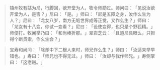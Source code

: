 > 镇州牧有姑为尼，行脚回，欲开堂为人，牧令师勘过。师问曰：​「见说汝欲开堂为人，是否？​」尼曰：​「是。​」师曰：​「尼是五障之身，汝作么生为人？​」尼曰：​「龙女八岁，南方无垢世界成等正觉，又作么生？​」师曰：​「龙女有十八变，你试一变看？​」尼曰：​「设使变得，也只是个野狐精。​」师便打。牧闻举乃曰：​「和尚棒折那。​」翠岩芝云：​「且道尼具眼么，只担得个断贯索，作么生会？​」

> 宝寿和尚问：​「除却中下二根人来时，师兄作么生？​」师曰：​「汝适来举早错也。​」寿曰：​「师兄也不得无过。​」师曰：​「汝却与我作师兄。​」寿侧掌曰：​「这老贼。​」


